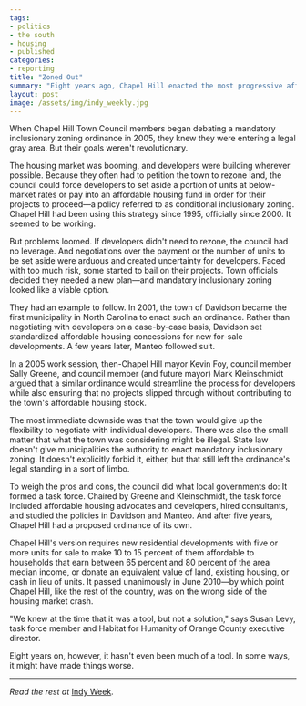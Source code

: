 ```yaml
---
tags:
- politics
- the south
- housing
- published
categories:
- reporting
title: "Zoned Out"
summary: "Eight years ago, Chapel Hill enacted the most progressive affordable housing policy in the Triangle. Here’s how it failed."
layout: post
image: /assets/img/indy_weekly.jpg
---
```

When Chapel Hill Town Council members began debating a mandatory inclusionary zoning ordinance in 2005, they knew they were entering a legal gray area. But their goals weren't revolutionary.

The housing market was booming, and developers were building wherever possible. Because they often had to petition the town to rezone land, the council could force developers to set aside a portion of units at below-market rates or pay into an affordable housing fund in order for their projects to proceed—a policy referred to as conditional inclusionary zoning. Chapel Hill had been using this strategy since 1995, officially since 2000. It seemed to be working.

But problems loomed. If developers didn't need to rezone, the council had no leverage. And negotiations over the payment or the number of units to be set aside were arduous and created uncertainty for developers. Faced with too much risk, some started to bail on their projects. Town officials decided they needed a new plan—and mandatory inclusionary zoning looked like a viable option.

They had an example to follow. In 2001, the town of Davidson became the first municipality in North Carolina to enact such an ordinance. Rather than negotiating with developers on a case-by-case basis, Davidson set standardized affordable housing concessions for new for-sale developments. A few years later, Manteo followed suit.

In a 2005 work session, then-Chapel Hill mayor Kevin Foy, council member Sally Greene, and council member (and future mayor) Mark Kleinschmidt argued that a similar ordinance would streamline the process for developers while also ensuring that no projects slipped through without contributing to the town's affordable housing stock.

The most immediate downside was that the town would give up the flexibility to negotiate with individual developers. There was also the small matter that what the town was considering might be illegal. State law doesn't give municipalities the authority to enact mandatory inclusionary zoning. It doesn't explicitly forbid it, either, but that still left the ordinance's legal standing in a sort of limbo.

To weigh the pros and cons, the council did what local governments do: It formed a task force. Chaired by Greene and Kleinschmidt, the task force included affordable housing advocates and developers, hired consultants, and studied the policies in Davidson and Manteo. And after five years, Chapel Hill had a proposed ordinance of its own.

Chapel Hill's version requires new residential developments with five or more units for sale to make 10 to 15 percent of them affordable to households that earn between 65 percent and 80 percent of the area median income, or donate an equivalent value of land, existing housing, or cash in lieu of units. It passed unanimously in June 2010—by which point Chapel Hill, like the rest of the country, was on the wrong side of the housing market crash.

"We knew at the time that it was a tool, but not a solution," says Susan Levy, task force member and Habitat for Humanity of Orange County executive director.

Eight years on, however, it hasn't even been much of a tool. In some ways, it might have made things worse.

---

_Read the rest at_ [Indy Week](https://www.indyweek.com/indyweek/eight-years-ago-chapel-hill-enacted-the-most-progressive-affordable-housing-policy-in-the-triangle-heres-how-it-failed/Content?oid=17186448).
